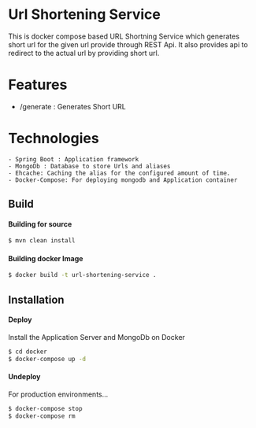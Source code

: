 # Url Shortening Service

This is docker compose based URL Shortning Service which generates short url for the given url provide through REST Api. It also provides api to redirect to the actual url by providing short url.

# Features

  - /generate : Generates Short URL

# Technologies
    - Spring Boot : Application framework
    - MongoDb : Database to store Urls and aliases
    - Ehcache: Caching the alias for the configured amount of time.
    - Docker-Compose: For deploying mongodb and Application container

## Build

#### Building for source
```sh
$ mvn clean install
```
#### Building docker Image
```sh
$ docker build -t url-shortening-service .
```

## Installation

#### Deploy
Install the Application Server and MongoDb on Docker

```sh
$ cd docker
$ docker-compose up -d

```
#### Undeploy
For production environments...

```sh
$ docker-compose stop
$ docker-compose rm
```

